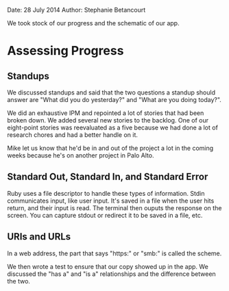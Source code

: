 Date: 28 July 2014
Author: Stephanie Betancourt

We took stock of our progress and the schematic of our app.

# Assessing Progress

## Standups
We discussed standups and said that the two questions a standup should answer are "What did you do yesterday?" and "What are you doing today?". 

We did an exhaustive IPM and repointed a lot of stories that had been broken down. We added several new stories to the backlog. One of our eight-point stories was reevaluated as a five because we had done a lot of research chores and had a better handle on it. 

Mike let us know that he'd be in and out of the project a lot in the coming weeks because he's on another project in Palo Alto. 

## Standard Out, Standard In, and Standard Error

Ruby uses a file descriptor to handle these types of information. Stdin communicates input, like user input. It's saved in a file when the user hits return, and their input is read. The terminal then ouputs the response on the screen. You can capture stdout or redirect it to be saved in a file, etc.

## URIs and URLs

In a web address, the part that says "https:" or "smb:" is called the scheme. 

We then wrote a test to ensure that our copy showed up in the app. We discussed the "has a" and "is a" relationships and the difference between the two. 